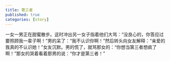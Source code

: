 ```yaml
---
title: 第三者
published: true
categories: [story]
---
```


一女一男正在甜蜜散步。这时冲出另一女子指着他们大骂：“没良心的，你答应过要照顾我一辈子啊！”男的呆了：“我不认识你啊！”然后转头向女友解释：“亲爱的我真的不认识她！”女友沉默。男的慌了，就骂那女的：“你想当第三者想疯了啊！”那女的哭着看着那男的说：“你才是第三者！”
